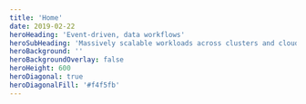 ```yaml
---
title: 'Home'
date: 2019-02-22
heroHeading: 'Event-driven, data workflows'
heroSubHeading: 'Massively scalable workloads across clusters and clouds with a single command.'
heroBackground: ''
heroBackgroundOverlay: false
heroHeight: 600
heroDiagonal: true
heroDiagonalFill: '#f4f5fb'
---
```

